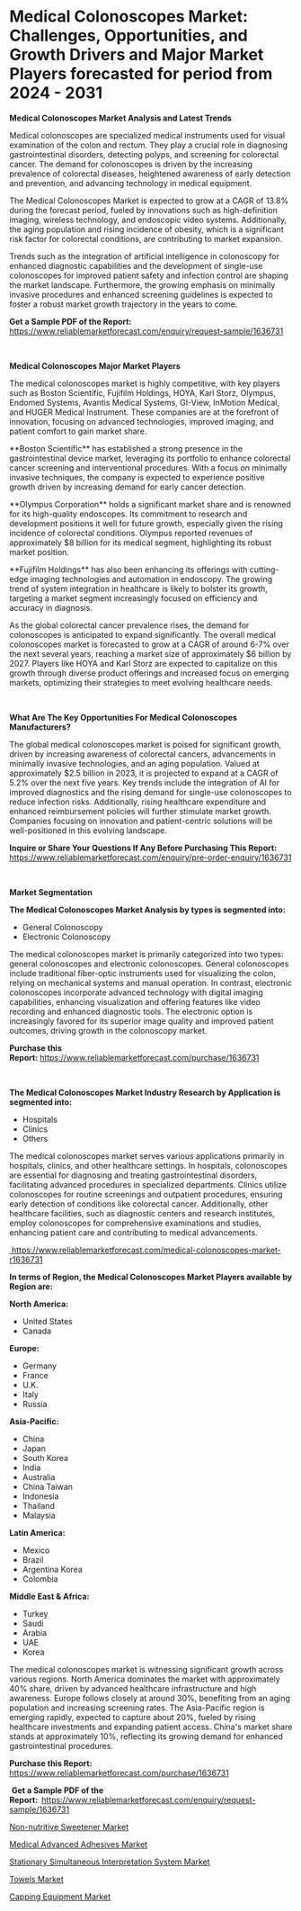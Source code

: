 <p><h1>Medical Colonoscopes Market: Challenges, Opportunities, and Growth Drivers and Major Market Players forecasted for period from 2024 - 2031</h1></p><p><strong>Medical Colonoscopes Market Analysis and Latest Trends</strong></p>
<p><p>Medical colonoscopes are specialized medical instruments used for visual examination of the colon and rectum. They play a crucial role in diagnosing gastrointestinal disorders, detecting polyps, and screening for colorectal cancer. The demand for colonoscopes is driven by the increasing prevalence of colorectal diseases, heightened awareness of early detection and prevention, and advancing technology in medical equipment.</p><p>The Medical Colonoscopes Market is expected to grow at a CAGR of 13.8% during the forecast period, fueled by innovations such as high-definition imaging, wireless technology, and endoscopic video systems. Additionally, the aging population and rising incidence of obesity, which is a significant risk factor for colorectal conditions, are contributing to market expansion. </p><p>Trends such as the integration of artificial intelligence in colonoscopy for enhanced diagnostic capabilities and the development of single-use colonoscopes for improved patient safety and infection control are shaping the market landscape. Furthermore, the growing emphasis on minimally invasive procedures and enhanced screening guidelines is expected to foster a robust market growth trajectory in the years to come.</p></p>
<p><strong>Get a Sample PDF of the Report:&nbsp;</strong> <a href="https://www.reliablemarketforecast.com/enquiry/request-sample/1636731">https://www.reliablemarketforecast.com/enquiry/request-sample/1636731</a></p>
<p>&nbsp;</p>
<p><strong>Medical Colonoscopes Major Market Players</strong></p>
<p><p>The medical colonoscopes market is highly competitive, with key players such as Boston Scientific, Fujifilm Holdings, HOYA, Karl Storz, Olympus, Endomed Systems, Avantis Medical Systems, GI-View, InMotion Medical, and HUGER Medical Instrument. These companies are at the forefront of innovation, focusing on advanced technologies, improved imaging, and patient comfort to gain market share.</p><p>**Boston Scientific** has established a strong presence in the gastrointestinal device market, leveraging its portfolio to enhance colorectal cancer screening and interventional procedures. With a focus on minimally invasive techniques, the company is expected to experience positive growth driven by increasing demand for early cancer detection.</p><p>**Olympus Corporation** holds a significant market share and is renowned for its high-quality endoscopes. Its commitment to research and development positions it well for future growth, especially given the rising incidence of colorectal conditions. Olympus reported revenues of approximately $8 billion for its medical segment, highlighting its robust market position.</p><p>**Fujifilm Holdings** has also been enhancing its offerings with cutting-edge imaging technologies and automation in endoscopy. The growing trend of system integration in healthcare is likely to bolster its growth, targeting a market segment increasingly focused on efficiency and accuracy in diagnosis.</p><p>As the global colorectal cancer prevalence rises, the demand for colonoscopes is anticipated to expand significantly. The overall medical colonoscopes market is forecasted to grow at a CAGR of around 6-7% over the next several years, reaching a market size of approximately $6 billion by 2027. Players like HOYA and Karl Storz are expected to capitalize on this growth through diverse product offerings and increased focus on emerging markets, optimizing their strategies to meet evolving healthcare needs.</p></p>
<p>&nbsp;</p>
<p><strong>What Are The Key Opportunities For Medical Colonoscopes Manufacturers?</strong></p>
<p><p>The global medical colonoscopes market is poised for significant growth, driven by increasing awareness of colorectal cancers, advancements in minimally invasive technologies, and an aging population. Valued at approximately $2.5 billion in 2023, it is projected to expand at a CAGR of 5.2% over the next five years. Key trends include the integration of AI for improved diagnostics and the rising demand for single-use colonoscopes to reduce infection risks. Additionally, rising healthcare expenditure and enhanced reimbursement policies will further stimulate market growth. Companies focusing on innovation and patient-centric solutions will be well-positioned in this evolving landscape.</p></p>
<p><strong>Inquire or Share Your Questions If Any Before Purchasing This Report:</strong> <a href="https://www.reliablemarketforecast.com/enquiry/pre-order-enquiry/1636731">https://www.reliablemarketforecast.com/enquiry/pre-order-enquiry/1636731</a></p>
<p>&nbsp;</p>
<p><strong>Market Segmentation</strong></p>
<p><strong>The Medical Colonoscopes Market Analysis by types is segmented into:</strong></p>
<p><ul><li>General Colonoscopy</li><li>Electronic Colonoscopy</li></ul></p>
<p><p>The medical colonoscopes market is primarily categorized into two types: general colonoscopes and electronic colonoscopes. General colonoscopes include traditional fiber-optic instruments used for visualizing the colon, relying on mechanical systems and manual operation. In contrast, electronic colonoscopes incorporate advanced technology with digital imaging capabilities, enhancing visualization and offering features like video recording and enhanced diagnostic tools. The electronic option is increasingly favored for its superior image quality and improved patient outcomes, driving growth in the colonoscopy market.</p></p>
<p><strong>Purchase this Report:&nbsp;</strong><a href="https://www.reliablemarketforecast.com/purchase/1636731">https://www.reliablemarketforecast.com/purchase/1636731</a></p>
<p>&nbsp;</p>
<p><strong>The Medical Colonoscopes Market Industry Research by Application is segmented into:</strong></p>
<p><ul><li>Hospitals</li><li>Clinics</li><li>Others</li></ul></p>
<p><p>The medical colonoscopes market serves various applications primarily in hospitals, clinics, and other healthcare settings. In hospitals, colonoscopes are essential for diagnosing and treating gastrointestinal disorders, facilitating advanced procedures in specialized departments. Clinics utilize colonoscopes for routine screenings and outpatient procedures, ensuring early detection of conditions like colorectal cancer. Additionally, other healthcare facilities, such as diagnostic centers and research institutes, employ colonoscopes for comprehensive examinations and studies, enhancing patient care and contributing to medical advancements.</p></p>
<p><a href="https://www.reliablemarketforecast.com/medical-colonoscopes-market-r1636731">&nbsp;https://www.reliablemarketforecast.com/medical-colonoscopes-market-r1636731</a></p>
<p><strong>In terms of Region, the Medical Colonoscopes Market Players available by Region are:</strong></p>
<p>
    <p> <strong> North America: </strong>
        <ul>
            <li>United States</li>
            <li>Canada</li>
        </ul>
        </p> 
    <p> <strong> Europe: </strong>
        <ul>
            <li>Germany</li>
            <li>France</li>
            <li>U.K.</li>
            <li>Italy</li>
            <li>Russia</li>
        </ul>
        </p> 
    <p> <strong> Asia-Pacific: </strong>
        <ul>
            <li>China</li>
            <li>Japan</li>
            <li>South Korea</li>
            <li>India</li>
            <li>Australia</li>
            <li>China Taiwan</li>
            <li>Indonesia</li>
            <li>Thailand</li>
            <li>Malaysia</li>
        </ul>
        </p> 
    <p> <strong> Latin America: </strong>
        <ul>
            <li>Mexico</li>
            <li>Brazil</li>
            <li>Argentina Korea</li>
            <li>Colombia</li>
        </ul>
        </p> 
    <p> <strong> Middle East & Africa: </strong>
        <ul>
            <li>Turkey</li>
            <li>Saudi</li>
            <li>Arabia</li>
            <li>UAE</li>
            <li>Korea</li>
        </ul>
    </p>
    </p>
<p><p>The medical colonoscopes market is witnessing significant growth across various regions. North America dominates the market with approximately 40% share, driven by advanced healthcare infrastructure and high awareness. Europe follows closely at around 30%, benefiting from an aging population and increasing screening rates. The Asia-Pacific region is emerging rapidly, expected to capture about 20%, fueled by rising healthcare investments and expanding patient access. China's market share stands at approximately 10%, reflecting its growing demand for enhanced gastrointestinal procedures.</p></p>
<p><strong>Purchase this Report: </strong><a href="https://www.reliablemarketforecast.com/purchase/1636731">https://www.reliablemarketforecast.com/purchase/1636731</a></p>
<p>&nbsp;<strong>Get a Sample PDF of the Report:&nbsp;&nbsp;</strong><a href="https://www.reliablemarketforecast.com/enquiry/request-sample/1636731">https://www.reliablemarketforecast.com/enquiry/request-sample/1636731</a></p>
<p><strong></strong></p>
<p><p><a href="https://github.com/RickHolmes3/Market-Research-Report-List-6/blob/main/non-nutritive-sweetener-market.md">Non-nutritive Sweetener Market</a></p><p><a href="https://medium.com/@washimhussain441/medical-advanced-adhesives-market-growth-outlook-from-2024-to-2031-and-it-is-projecting-at-11-cagr-703bd29495ec">Medical Advanced Adhesives Market</a></p><p><a href="https://medium.com/@washimhussain441/insights-into-the-stationary-simultaneous-interpretation-system-market-market-players-market-23d08c82d497?postPublishedType=repub">Stationary Simultaneous Interpretation System Market</a></p><p><a href="https://issuu.com/reportprime-2/docs/towels-market-size-2030.pptx_7b6287d179bb66">Towels Market</a></p><p><a href="https://www.linkedin.com/pulse/what-current-future-prospects-capping-equipment-market-analysis-1lkyf?trackingId=1xmjZwdMR0aTNUZ5Iv07Ng%3D%3D">Capping Equipment Market</a></p></p>